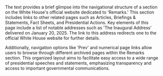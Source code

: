 The text provides a brief glimpse into the navigational structure of a section on the White House's official website dedicated to 'Remarks.' This section includes links to other related pages such as Articles, Briefings & Statements, Fact Sheets, and Presidential Actions. Key elements of this page include a list of notable addresses such as 'The Inaugural Address' delivered on January 20, 2025. The link to this address redirects one to the official White House website for further details. 

Additionally, navigation options like 'Prev' and numerical page links allow users to browse through different archived pages within the Remarks section. This organized layout aims to facilitate easy access to a wide range of presidential speeches and statements, emphasizing transparency and access to important governmental communications.